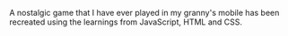 A nostalgic game that I have ever played in my granny's mobile has been recreated using the learnings from JavaScript, HTML and CSS.
